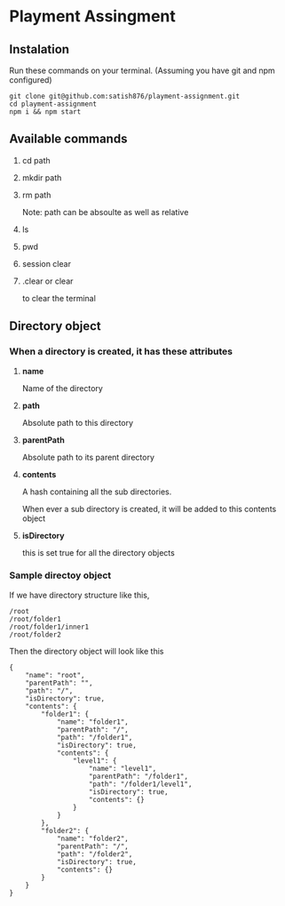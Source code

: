 # Playment Assingment

## Instalation

Run these commands on your terminal. (Assuming you have git and npm configured)
```
git clone git@github.com:satish876/playment-assignment.git
cd playment-assignment
npm i && npm start
```

## Available commands

1. cd path
2. mkdir path
3. rm path

   Note: path can be absoulte as well as relative
1. ls
2. pwd
3. session clear
4. .clear or clear
   
   to clear the terminal



## Directory object

### When a directory is created, it has these attributes
1. **name**

   Name of the directory

2. **path**

   Absolute path to this directory
3. **parentPath**

   Absolute path to its parent directory
4. **contents**

   A hash containing all the sub directories.

   When ever a sub directory is created, it will be added to this contents object
5. **isDirectory**

   this is set true for all the directory objects



### Sample directoy object

If we have directory structure like this,

```
/root
/root/folder1
/root/folder1/inner1
/root/folder2 
```

Then the directory object will look like this

```
{
    "name": "root",
    "parentPath": "",
    "path": "/",
    "isDirectory": true,
    "contents": {
        "folder1": {
            "name": "folder1",
            "parentPath": "/",
            "path": "/folder1",
            "isDirectory": true,
            "contents": {
                "level1": {
                    "name": "level1",
                    "parentPath": "/folder1",
                    "path": "/folder1/level1",
                    "isDirectory": true,
                    "contents": {}
                }
            }
        },
        "folder2": {
            "name": "folder2",
            "parentPath": "/",
            "path": "/folder2",
            "isDirectory": true,
            "contents": {}
        }
    }
}
```